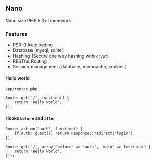 ## Nano

Nano size PHP 5.3+ framework

### Features

- PSR-0 Autoloading
- Database (mysql, sqlite)
- Hashing (Secure one way hashing with `crypt`)
- RESTful Routing
- Session management (database, memcache, cookies)

#### Hello world

`app/routes.php`

	Route::get('/', function() {
		return 'Hello world';
	});

#### Hooks `before` and `after`

	Route::action('auth', function() {
		if(Auth::guest()) return Response::redirect('login');
	});

	Route::get('/', array('before' => 'auth', 'main' => function() {
		return 'Hello world';
	}));